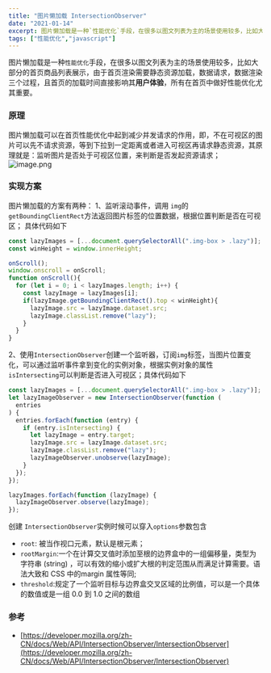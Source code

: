 ```yaml
---
title: "图片懒加载 IntersectionObserver"
date: "2021-01-14"
excerpt: 图片懒加载是一种`性能优化`手段，在很多以图文列表为主的场景使用较多，比如大部分的首页商品列表展示
tags: ["性能优化","javascript"]
---
```



图片懒加载是一种`性能优化`手段，在很多以图文列表为主的场景使用较多，比如大部分的首页商品列表展示，由于首页渲染需要静态资源加载，数据请求，数据渲染三个过程，且首页的加载时间直接影响其**用户体验**，所有在首页中做好性能优化尤其重要。
### 原理
图片懒加载可以在首页性能优化中起到减少并发请求的作用，即，不在可视区的图片可以先不请求资源，等到下拉到一定距离或者进入可视区再请求静态资源，其原理就是：监听图片是否处于可视区位置，来判断是否发起资源请求；
![image.png](https://cdn.nlark.com/yuque/0/2023/png/241994/1691504692025-d8eb52a5-f4ea-4e08-a8ea-bf7048f46890.png)
### 实现方案
图片懒加载的方案有两种：
1、监听滚动事件，调用 `img`的 `getBoundingClientRect`方法返回图片标签的位置数据，根据位置判断是否在可视区；
具体代码如下
```javascript
const lazyImages = [...document.querySelectorAll(".img-box > .lazy")];
const winHeight = window.innerHeight;

onScroll();
window.onscroll = onScroll;
function onScroll(){
  for (let i = 0; i < lazyImages.length; i++) {
    const lazyImage = lazyImages[i];
    if(lazyImage.getBoundingClientRect().top < winHeight){
      lazyImage.src = lazyImage.dataset.src;
      lazyImage.classList.remove("lazy");
    }
  }
}
```
2、使用`IntersectionObserver`创建一个监听器，订阅`img`标签，当图片位置变化，可以通过监听事件拿到变化的实例对象，根据实例对象的属性`isIntersecting`可以判断是否进入可视区；具体代码如下
```javascript
const lazyImages = [...document.querySelectorAll(".img-box > .lazy")];
let lazyImageObserver = new IntersectionObserver(function (
  entries
) {
  entries.forEach(function (entry) {
    if (entry.isIntersecting) {
      let lazyImage = entry.target;
      lazyImage.src = lazyImage.dataset.src;
      lazyImage.classList.remove("lazy");
      lazyImageObserver.unobserve(lazyImage);
    }
  });
});

lazyImages.forEach(function (lazyImage) {
  lazyImageObserver.observe(lazyImage);
});
```
创建 `IntersectionObserver`实例时候可以穿入`options`参数包含
- `root`: 被当作视口元素，默认是根元素；
- `rootMargin`:一个在计算交叉值时添加至根的边界盒中的一组偏移量，类型为字符串 (string) ，可以有效的缩小或扩大根的判定范围从而满足计算需要。语法大致和 CSS 中的margin 属性等同;
- `threshold`:规定了一个监听目标与边界盒交叉区域的比例值，可以是一个具体的数值或是一组 0.0 到 1.0 之间的数组
### 参考

- [https://developer.mozilla.org/zh-CN/docs/Web/API/IntersectionObserver/IntersectionObserver](https://developer.mozilla.org/zh-CN/docs/Web/API/IntersectionObserver/IntersectionObserver)
